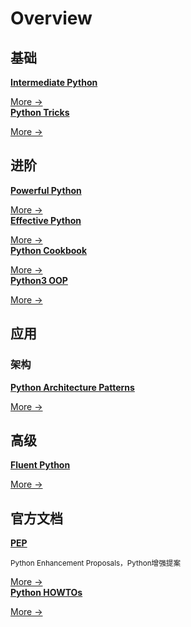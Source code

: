# Overview

## 基础

<div class="cards">
  <div class="card booknote">
    <a href="/part06_intermediate_reading/intermediate_python/content"><strong>Intermediate Python</strong></a>
    <p class="card-body"><small>   </small></p>
    <span><a href="/part06_intermediate_reading/intermediate_python/content">More →</a></span>
  </div>
  <div class="card booknote">
    <a href="/part06_intermediate_reading/python_tricks/content"><strong>Python Tricks</strong></a>
    <p class="card-body"><small>   </small></p>
    <span><a href="/part06_intermediate_reading/python_tricks/content">More →</a></span>
  </div>
</div>

## 进阶 

<div class="cards">
  <div class="card booknote">
    <a href="/part06_intermediate_reading/powerful_python/content"><strong>Powerful Python</strong></a>
    <p class="card-body"><small>   </small></p>
    <span><a href="/part06_intermediate_reading/powerful_python/content">More →</a></span>
  </div>
  <div class="card booknote">
    <a href="/part06_intermediate_reading/effective_python/content_zh"><strong>Effective Python</strong></a>
    <p class="card-body"><small>   </small></p>
    <span><a href="/part06_intermediate_reading/effective_python/content_zh">More →</a></span>
  </div>
</div>

<div class="cards">
  <div class="card booknote">
    <a href="/part06_intermediate_reading/python_cookbook/content"><strong>Python Cookbook</strong></a>
    <p class="card-body"><small>   </small></p>
    <span><a href="/part06_intermediate_reading/python_cookbook/content">More →</a></span>
  </div>
  <div class="card booknote">
    <a href="/part06_intermediate_reading/python3_oop/content"><strong>Python3 OOP</strong></a>
    <p class="card-body"><small>   </small></p>
    <span><a href="/part06_intermediate_reading/python3_oop/content">More →</a></span>
  </div>
</div>

## 应用

### 架构

<div class="cards">
  <div class="card booknote">
    <a href="/part06_intermediate_reading/architecture_patterns_with_python/content"><strong>Python Architecture Patterns</strong></a>
    <p class="card-body"><small>   </small></p>
    <span><a href="/part06_intermediate_reading/architecture_patterns_with_python/content">More →</a></span>
  </div>
</div>

<!-- <div class="cards">
  <div class="card booknote">
    <a href="/part06_intermediate_reading/"><strong>数据分析</strong></a>
    <p class="card-body"><small>   </small></p>
    <span><a href="/part06_intermediate_reading/">More →</a></span>
  </div>
  <div class="card booknote">
    <a href="/part06_intermediate_reading/"><strong>数据挖掘</strong></a>
    <p class="card-body"><small>   </small></p>
    <span><a href="/part06_intermediate_reading/">More →</a></span>
  </div>
  <div class="card booknote">
    <a href="/part06_intermediate_reading/"><strong>机器学习</strong></a>
    <p class="card-body"><small>   </small></p>
    <span><a href="/part06_intermediate_reading/">More →</a></span>
  </div>
</div> -->

## 高级

<div class="cards">
  <div class="card booknote">
    <a href="/part06_intermediate_reading/fluent_python/content"><strong>Fluent Python</strong></a>
    <p class="card-body"><small>   </small></p>
    <span><a href="/part06_intermediate_reading/fluent_python/content">More →</a></span>
  </div>
</div>

## 官方文档

<div class="cards">
  <div class="card booknote">
    <a href="/part06_intermediate_reading/pep/content"><strong>PEP</strong></a>
    <p class="card-body"><small>Python Enhancement Proposals，Python增强提案</small></p>
    <span><a href="/part06_intermediate_reading/pep/content">More →</a></span>
  </div>
  <div class="card booknote">
    <a href="/part06_intermediate_reading/python_how_to/content"><strong>Python HOWTOs</strong></a>
    <p class="card-body"><small>   </small></p>
    <span><a href="/part06_intermediate_reading/python_how_to/content">More →</a></span>
  </div>
</div>

<!-- 备选书单

No.1 Fluent Python（豆瓣评分：9.6）

No.2 Hands-On Machine Learning with Scikit-Learn and TensorFlow（豆瓣评分：9.4）

No.3 Python编程快速上手（豆瓣评分：9.2)

No.4 Python Cookbook（豆瓣评分：9.2）

No.5 Python编程：从入门到实践（豆瓣评分：9.2）

No.6 The Definitive Guide to Django, 2nd Edition（豆瓣评分：9.0）

No.7 Programming Collective Intelligence（豆瓣评分：8.9）

No.8 Effective Python（豆瓣评分：8.8）

No.9 A Byte of Python（豆瓣评分：8.8）

No.10 Python Tutorial（豆瓣评分：8.7）

No.11 Python源码剖析（豆瓣评分：8.7）

No.12 父与子的编程之旅（豆瓣评分：8.7）

No.13 Flask Web开发：基于Python的Web应用开发实战（豆瓣评分：8.7）

No.14 Python for Informatics（豆瓣评分：8.7）

No.15 Dive Into Python 3（豆瓣评分：8.6）

No.16 Machine Learning in Action（豆瓣评分：8.5）

No.17 利用Python进行数据分析（豆瓣评分：8.5）

No.18 How to Think Like a Computer Scientist: Learning with Python（豆瓣评分：8.5）

No.19 Python语言及其应用（豆瓣评分：8.5）

No.20 Learn Python the Hard Way（豆瓣评分：8.4）

-->